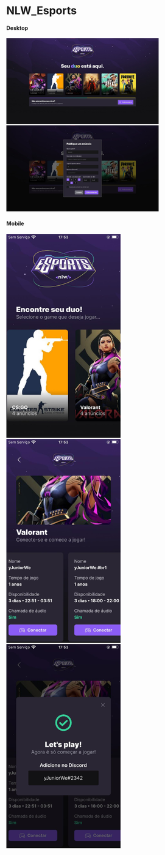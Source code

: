 # NLW_Esports
<div>
<h4>Desktop</h4>
</div>
<div>
<img src="images/Desktop 1.jfif" width="400rem">
<img src="images/Desktop 2.jpeg" width="400rem">
</div>
<div>
<h4>Mobile</h4>
</div>
<div>
<img src="images/Mobile 1.jfif" width="300rem">
<img src="images/Mobile 2.jfif" width="300rem">
<img src="images/Mobile 3.jfif" width="300rem">
</div>
